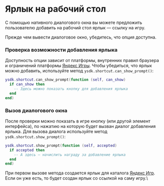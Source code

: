 # Ярлык на рабочий стол

С помощью нативного диалогового окна вы можете предложить пользователю добавить на рабочий стол ярлык — ссылку на игру.

Прежде чем вывести диалоговое окно, убедитесь, что опция доступна.

### Проверка возможности добавления ярлыка <a href="#can-add-shortcut" id="can-add-shortcut"></a>

Доступность опции зависит от платформы, внутренних правил браузера и ограничений платформы [Яндекс Игры](https://yandex.ru/games/). Чтобы убедиться, что ярлык можно добавить, используйте метод `ysdk.shortcut.can_show_prompt()`:

```lua
ysdk.shortcut.can_show_prompt(function (self, can_show)
  if can_show then
    -- Здесь можно показать кнопку для добавления ярлыка 
  end
end)
```

### Вызов диалогового окна <a href="#dialog-add-shortcut" id="dialog-add-shortcut"></a>

После проверки можно показать в игре кнопку (или другой элемент интерфейса), по нажатию на которую будет вызван диалог добавления ярлыка. Для вызова диалога используйте метод `ysdk.shortcut.show_prompt()`:

```lua
ysdk.shortcut.show_prompt(function (self, accepted)
  if accepted then
    -- А здесь — начислить награду за добавление ярлыка
  end
end)
```

При первом вызове метода создается ярлык для каталога [Яндекс Игр](https://yandex.ru/games/). Если он уже есть, то будет создан ярлык со ссылкой на саму игру.\
